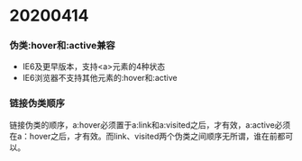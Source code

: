 # 20200414
### 伪类:hover和:active兼容
- IE6及更早版本，支持\<a>元素的4种状态
- IE6浏览器不支持其他元素的:hover和:active
### 链接伪类顺序
链接伪类的顺序，a:hover必须置于a:link和a:visited之后，才有效，a:active必须在a：hover之后，才有效。而link、visited两个伪类之间顺序无所谓，谁在前都可以。